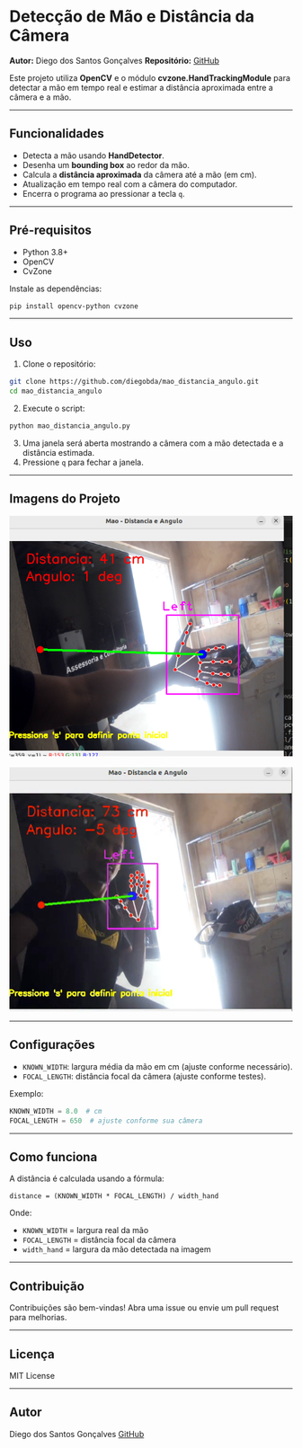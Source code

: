 # Detecção de Mão e Distância da Câmera

**Autor:** Diego dos Santos Gonçalves
**Repositório:** [GitHub](https://github.com/diegobda)

Este projeto utiliza **OpenCV** e o módulo **cvzone.HandTrackingModule** para detectar a mão em tempo real e estimar a distância aproximada entre a câmera e a mão.

---

## Funcionalidades

* Detecta a mão usando **HandDetector**.
* Desenha um **bounding box** ao redor da mão.
* Calcula a **distância aproximada** da câmera até a mão (em cm).
* Atualização em tempo real com a câmera do computador.
* Encerra o programa ao pressionar a tecla `q`.

---

## Pré-requisitos

* Python 3.8+
* OpenCV
* CvZone

Instale as dependências:

```bash
pip install opencv-python cvzone
```

---

## Uso

1. Clone o repositório:

```bash
git clone https://github.com/diegobda/mao_distancia_angulo.git
cd mao_distancia_angulo
```

2. Execute o script:

```bash
python mao_distancia_angulo.py
```

3. Uma janela será aberta mostrando a câmera com a mão detectada e a distância estimada.
4. Pressione `q` para fechar a janela.

---

## Imagens do Projeto

![Screenshot 1](https://raw.githubusercontent.com/diegobda/mao_distancia_angulo/main/Screenshot%20from%202025-08-26%2014-35-04.png)

![Screenshot 2](https://raw.githubusercontent.com/diegobda/mao_distancia_angulo/main/Screenshot%20from%202025-08-26%2014-55-22.png)

---

## Configurações

* `KNOWN_WIDTH`: largura média da mão em cm (ajuste conforme necessário).
* `FOCAL_LENGTH`: distância focal da câmera (ajuste conforme testes).

Exemplo:

```python
KNOWN_WIDTH = 8.0  # cm
FOCAL_LENGTH = 650  # ajuste conforme sua câmera
```

---

## Como funciona

A distância é calculada usando a fórmula:

```
distance = (KNOWN_WIDTH * FOCAL_LENGTH) / width_hand
```

Onde:

* `KNOWN_WIDTH` = largura real da mão
* `FOCAL_LENGTH` = distância focal da câmera
* `width_hand` = largura da mão detectada na imagem

---

## Contribuição

Contribuições são bem-vindas! Abra uma issue ou envie um pull request para melhorias.

---

## Licença

MIT License

---

## Autor

Diego dos Santos Gonçalves
[GitHub](https://github.com/diegobda)
